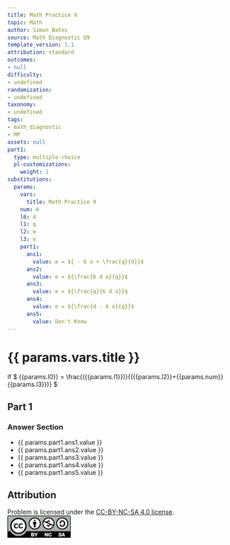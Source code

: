 ```yaml
---
title: Math Practice 9
topic: Math
author: Simon Bates
source: Math Diagnostic Q9
template_version: 1.1
attribution: standard
outcomes:
- null
difficulty:
- undefined
randomization:
- undefined
taxonomy:
- undefined
tags:
- math_diagnostic
- MP
assets: null
part1:
  type: multiple-choice
  pl-customizations:
    weight: 1
substitutions:
  params:
    vars:
      title: Math Practice 9
    num: 6
    l0: d
    l1: q
    l2: e
    l3: o
    part1:
      ans1:
        value: e = ${ - 6 o + \frac{q}{d}}$
      ans2:
        value: e = ${\frac{6 d o}{q}}$
      ans3:
        value: e = ${\frac{q}{6 d o}}$
      ans4:
        value: e = ${\frac{d - 6 o}{q}}$
      ans5:
        value: Don't Know
---
```

# {{ params.vars.title }}
If $ {{params.l0}} = \frac{({{params.l1}})}{({{params.l2}}+{{params.num}}{{params.l3}})} $

## Part 1

### Answer Section

- {{ params.part1.ans1.value }}
- {{ params.part1.ans2.value }}
- {{ params.part1.ans3.value }}
- {{ params.part1.ans4.value }}
- {{ params.part1.ans5.value }}

## Attribution

Problem is licensed under the [CC-BY-NC-SA 4.0 license](https://creativecommons.org/licenses/by-nc-sa/4.0/).<br> ![The Creative Commons 4.0 license requiring attribution-BY, non-commercial-NC, and share-alike-SA license.](https://raw.githubusercontent.com/firasm/bits/master/by-nc-sa.png)